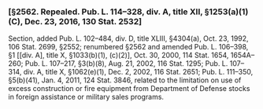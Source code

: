 ### [§2562. Repealed. Pub. L. 114–328, div. A, title XII, §1253(a)(1)(C), Dec. 23, 2016, 130 Stat. 2532] ###

Section, added Pub. L. 102–484, div. D, title XLIII, §4304(a), Oct. 23, 1992, 106 Stat. 2699, §2552; renumbered §2562 and amended Pub. L. 106–398, §1 [[div. A], title X, §1033(b)(1), (c)(2)], Oct. 30, 2000, 114 Stat. 1654, 1654A–260; Pub. L. 107–217, §3(b)(8), Aug. 21, 2002, 116 Stat. 1295; Pub. L. 107–314, div. A, title X, §1062(e)(1), Dec. 2, 2002, 116 Stat. 2651; Pub. L. 111–350, §5(b)(41), Jan. 4, 2011, 124 Stat. 3846, related to the limitation on use of excess construction or fire equipment from Department of Defense stocks in foreign assistance or military sales programs.